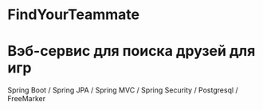 # FindYourTeammate
# Вэб-сервис для поиска друзей для игр
Spring Boot / Spring JPA / Spring MVC / Spring Security / Postgresql / FreeMarker
